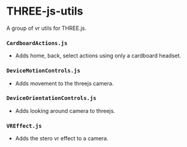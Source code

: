 # THREE-js-utils
A group of vr utils for THREE.js.

### `CardboardActions.js`
- Adds home, back, select actions using only a cardboard headset.

### `DeviceMotionControls.js`
- Adds movement to the threejs camera.

### `DeviceOrientationControls.js`
- Adds looking around camera to threejs.

### `VREffect.js`
- Adds the stero vr effect to a camera.